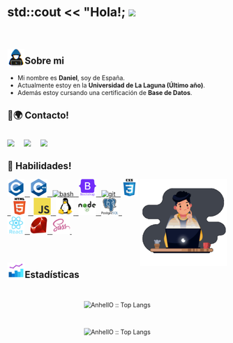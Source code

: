 
# std::cout << "Hola!;   <img src="https://i.imgur.com/csn2hC2.gif" width=25px style="display: inline-block"></img>
<br><br>


<img align="left" src = "https://raw.githubusercontent.com/MarceloDanielChoque/imagenes/f03e42d0419a3fda0d5da37a19ffeac8d427b09e/img/gifSobreMi.gif?token=AXWEDMJY7JXOCXRVIFNJF23G2CT6W" width = 40px height=40px>
<h2 align="left" font-weight="bold"> Sobre mi</h2>

* Mi nombre es **Daniel**, soy de España.
* Actualmente estoy en la **Universidad de La Laguna (Último año)**.
* Además estoy cursando una certificación de **Base de Datos**.


## 📱🌍 Contacto! 

<br>	
<a target="_blank" href="https://www.linkedin.com/in/marcelo-daniel-choque-mamani-030387231/"><img src="https://img.shields.io/badge/-LinkedIn-0077B5?style=for-the-badge&logo=Linkedin&logoColor=white"></img></a>
&emsp;
<a target="_blank" href="mailto:choquemarcelodaniel@gmail.com"
><img src="https://img.shields.io/badge/-Gmail-D14836?style=for-the-badge&logo=Gmail&logoColor=white"></img></a>
&emsp;
<a target="_blank" href="https://t.me/DanielMarce007">
<img src="https://img.shields.io/badge/Telegram-2CA5E0?style=for-the-badge&logo=telegram&logoColor=white"></a>

<br>

## 🚀 Habilidades!
<img align="right" width=200px height=200px alt="side_sticker" src="https://github.com/MarceloDanielChoque/imagenes/blob/main/img/gifProgramando.gif" width=120px>
<p align="left"> 

<a href="https://www.cprogramming.com/" target="_blank" rel="noreferrer">
<img src="https://raw.githubusercontent.com/devicons/devicon/master/icons/c/c-original.svg" alt="c" width="40" height="40"/> </a>
<a href="https://www.w3schools.com/cpp/" target="_blank" rel="noreferrer"> &nbsp;
<img src="https://raw.githubusercontent.com/devicons/devicon/master/icons/cplusplus/cplusplus-original.svg" alt="cplusplus" width="40" height="40"/> </a> 
<a href="https://www.gnu.org/software/bash/" target="_blank" rel="noreferrer"> &nbsp;
<img src="https://www.vectorlogo.zone/logos/gnu_bash/gnu_bash-icon.svg" alt="bash" width="40" height="40"/> </a>
<a href="https://getbootstrap.com" target="_blank" rel="noreferrer"> &nbsp;
<img src="https://raw.githubusercontent.com/devicons/devicon/master/icons/bootstrap/bootstrap-plain-wordmark.svg" alt="bootstrap" width="40" height="40"/> </a> 
<a href="https://git-scm.com/" target="_blank" rel="noreferrer">  &nbsp;
<img src="https://www.vectorlogo.zone/logos/git-scm/git-scm-icon.svg" alt="git" width="40" height="40"/> </a> 
<a href="https://www.w3schools.com/css/" target="_blank" rel="noreferrer"> &nbsp;
<img src="https://raw.githubusercontent.com/devicons/devicon/master/icons/css3/css3-original-wordmark.svg" alt="css3" width="40" height="40"/> </a> 
<a href="https://www.w3.org/html/" target="_blank" rel="noreferrer"> &nbsp;
<img src="https://raw.githubusercontent.com/devicons/devicon/master/icons/html5/html5-original-wordmark.svg" alt="html5" width="40" height="40"/> </a> <a href="https://developer.mozilla.org/en-US/docs/Web/JavaScript" target="_blank" rel="noreferrer"> &nbsp;
<img src="https://raw.githubusercontent.com/devicons/devicon/master/icons/javascript/javascript-original.svg" alt="javascript" width="40" height="40"/> </a> <a href="https://www.linux.org/" target="_blank" rel="noreferrer"> &nbsp;
<img src="https://raw.githubusercontent.com/devicons/devicon/master/icons/linux/linux-original.svg" alt="linux" width="40" height="40"/> </a> <a href="https://nodejs.org" target="_blank" rel="noreferrer"> &nbsp;
<img src="https://raw.githubusercontent.com/devicons/devicon/master/icons/nodejs/nodejs-original-wordmark.svg" alt="nodejs" width="40" height="40"/> </a> <a href="https://www.postgresql.org" target="_blank" rel="noreferrer"> &nbsp;
<img src="https://raw.githubusercontent.com/devicons/devicon/master/icons/postgresql/postgresql-original-wordmark.svg" alt="postgresql" width="40" height="40"/> </a> <a href="https://reactjs.org/" target="_blank" rel="noreferrer"> &nbsp;
<img src="https://raw.githubusercontent.com/devicons/devicon/master/icons/react/react-original-wordmark.svg" alt="react" width="40" height="40"/> </a> <a href="https://www.ruby-lang.org/en/" target="_blank" rel="noreferrer"> &nbsp;
<img src="https://raw.githubusercontent.com/devicons/devicon/master/icons/ruby/ruby-original.svg" alt="ruby" width="40" height="40"/> </a> <a href="https://sass-lang.com" target="_blank" rel="noreferrer"> &nbsp;
<img src="https://raw.githubusercontent.com/devicons/devicon/master/icons/sass/sass-original.svg" alt="sass" width="40" height="40"/> </a> &nbsp; </p>


<br><br>

<img align="left" src = "https://raw.githubusercontent.com/MarceloDanielChoque/imagenes/main/img/estadisticaGIF.gif?token=GHSAT0AAAAAACWTTRA3BU2TT43562ORWXR4ZWQVGZQ" width = 40px height=40px>
<h2 align="left" font-weight="bold">Estadísticas</h2>

<br>
<p align="center"><img src="https://github-readme-streak-stats.herokuapp.com/?user=MarceloDanielChoque&theme=dracula&hide_border=true" alt="AnhellO :: Top Langs" /></p>
<br>
<p align="center"><img src="https://github-readme-stats.vercel.app/api/top-langs/?username=MarceloDanielChoque&theme=dracula&show_icons=true&hide_border=true&layout=compact" alt="AnhellO :: Top Langs" /></p>
